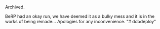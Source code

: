Archived.

BeRP had an okay run, we have deemed it as a bulky mess and it is in the works of being remade...
Apologies for any inconvenience.
"# dcbdeploy" 
